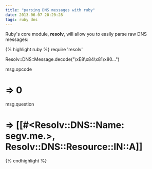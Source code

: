 ```yaml
---
title: "parsing DNS messages with ruby"
date: 2013-06-07 20:20:28
tags: ruby dns
---
```


<p>
Ruby's core module, <b>resolv</b>, will allow you to easily parse raw DNS messages:

{% highlight ruby %}
require 'resolv'

Resolv::DNS::Message.decode("\xE8\x84\x81\x80...")

msg.opcode
# => 0 

msg.question 
# => [[#<Resolv::DNS::Name: segv.me.>, Resolv::DNS::Resource::IN::A]]

{% endhighlight %}
</p>
